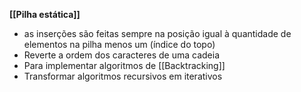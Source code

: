 **[[Pilha estática]]**
- as inserções são feitas sempre na posição igual à quantidade de elementos na pilha menos um (índice do topo)
- Reverte a ordem dos caracteres de uma cadeia
- Para implementar algoritmos de [[Backtracking]]
- Transformar algoritmos recursivos em iterativos

